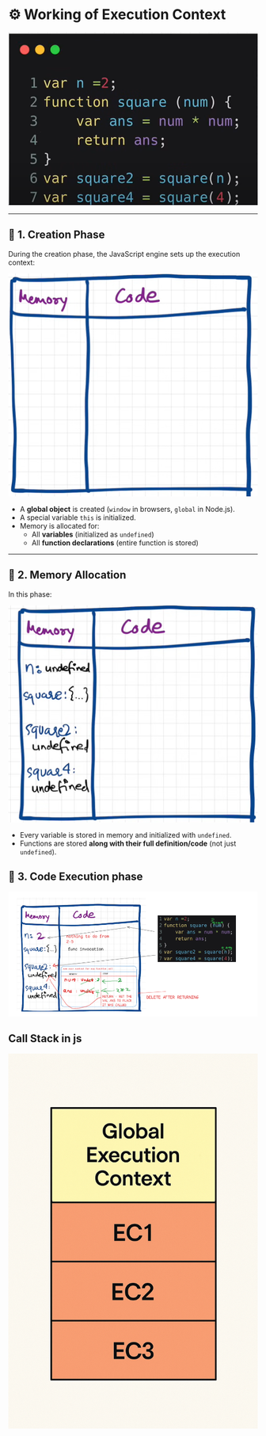 # ⚙️ Working of Execution Context

![Execution Context Overview](.\images\image-2.png)

---

## 📌 1. Creation Phase

During the creation phase, the JavaScript engine sets up the execution context:

![Creation Phase](.\images\image-3.png)

- A **global object** is created (`window` in browsers, `global` in Node.js).
- A special variable `this` is initialized.
- Memory is allocated for:
  - All **variables** (initialized as `undefined`)
  - All **function declarations** (entire function is stored)

---

## 🧠 2. Memory Allocation

In this phase:

![Memory Allocation](.\images\image-4.png)

- Every variable is stored in memory and initialized with `undefined`.
- Functions are stored **along with their full definition/code** (not just `undefined`).


## 🚀 3. Code Execution phase

![alt text](.\images\image-5.png)

## Call Stack in js

![alt text](./images/stack.png)

